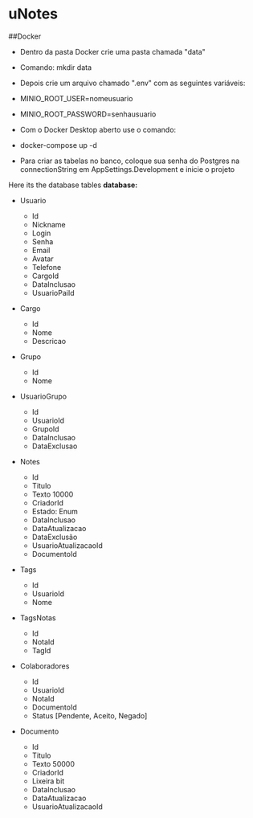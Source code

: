 # uNotes

##Docker
- Dentro da pasta Docker crie uma pasta chamada "data"
 - Comando: mkdir data
- Depois crie um arquivo chamado ".env" com as seguintes variáveis:
 - MINIO_ROOT_USER=nomeusuario 
 - MINIO_ROOT_PASSWORD=senhausuario
- Com o Docker Desktop aberto use o comando:
 - docker-compose up -d

- Para criar as tabelas no banco, coloque sua senha do Postgres na connectionString em AppSettings.Development e inicie o projeto

Here its the database tables
**database:** 
 - Usuario
   - Id
   - Nickname
   - Login
   - Senha
   - Email
   - Avatar
   - Telefone
   - CargoId
   - DataInclusao
   - UsuarioPaiId
  
 - Cargo
   - Id
   - Nome
   - Descricao
  
 - Grupo
   - Id
   - Nome
  
 - UsuarioGrupo
   - Id
   - UsuarioId
   - GrupoId
   - DataInclusao
   - DataExclusao
  
 - Notes
   - Id
   - Titulo
   - Texto 10000
   - CriadorId
   - Estado: Enum
   - DataInclusao
   - DataAtualizacao
   - DataExclusão
   - UsuarioAtualizacaoId
   - DocumentoId
   
 - Tags
   - Id
   - UsuarioId
   - Nome
   
 - TagsNotas
   - Id
   - NotaId
   - TagId
  
 - Colaboradores
   - Id
   - UsuarioId
   - NotaId
   - DocumentoId
   - Status [Pendente, Aceito, Negado]
  
 - Documento
   - Id
   - Titulo
   - Texto 50000
   - CriadorId
   - Lixeira bit
   - DataInclusao
   - DataAtualizacao
   - UsuarioAtualizacaoId

